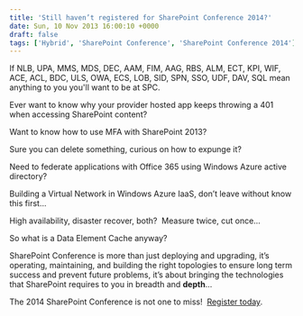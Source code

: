```yaml
---
title: 'Still haven’t registered for SharePoint Conference 2014?'
date: Sun, 10 Nov 2013 16:00:10 +0000
draft: false
tags: ['Hybrid', 'SharePoint Conference', 'SharePoint Conference 2014']
---
```


If NLB, UPA, MMS, MDS, DEC, AAM, FIM, AAG, RBS, ALM, ECT, KPI, WIF, ACE, ACL, BDC, ULS, OWA, ECS, LOB, SID, SPN, SSO, UDF, DAV, SQL mean anything to you you'll want to be at SPC.

Ever want to know why your provider hosted app keeps throwing a 401 when accessing SharePoint content?

Want to know how to use MFA with SharePoint 2013?

Sure you can delete something, curious on how to expunge it?

Need to federate applications with Office 365 using Windows Azure active directory?

Building a Virtual Network in Windows Azure IaaS, don’t leave without know this first…

High availability, disaster recover, both?  Measure twice, cut once…

So what is a Data Element Cache anyway?

SharePoint Conference is more than just deploying and upgrading, it’s operating, maintaining, and building the right topologies to ensure long term success and prevent future problems, it’s about bringing the technologies that SharePoint requires to you in breadth and **depth**…

The 2014 SharePoint Conference is not one to miss!  [Register today](http://sharepointconference.com/registration).